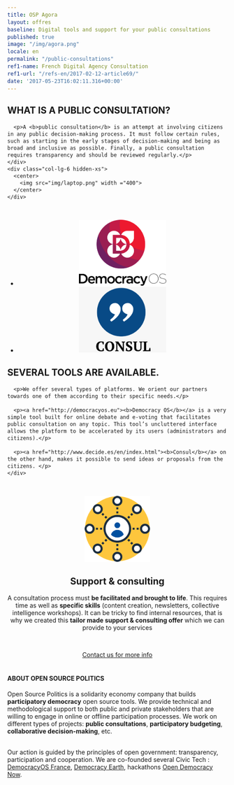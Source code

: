 ```yaml
---
title: OSP Agora
layout: offres
baseline: Digital tools and support for your public consultations
published: true
image: "/img/agora.png"
locale: en
permalink: "/public-consultations"
ref1-name: French Digital Agency Consultation
ref1-url: "/refs-en/2017-02-12-article69/"
date: '2017-05-23T16:02:11.316+00:00'
---
```

<!-- definition -->
<div>
  <div class="row">
    <div class="col-lg-6">
      <h2>WHAT IS A PUBLIC CONSULTATION?</h2>

      <p>A <b>public consultation</b> is an attempt at involving citizens in any public decision-making process. It must follow certain rules, such as starting in the early stages of decision-making and being as broad and inclusive as possible. Finally, a public consultation requires transparency and should be reviewed regularly.</p>
    </div>
    <div class="col-lg-6 hidden-xs">
      <center>
        <img src="img/laptop.png" width ="400">  
      </center>
    </div>
  </div>
</div>
<!-- fin -->

<br>
<!-- outils dispos -->
<div>
  <div class="row">
    <div class="col-lg-6">
      <center>
        <ul class="list-inline clearfix">
          <li><img src="img/dos.png" width="200"></li>
          <li><img src="img/consul.png" width="200"></li>
        </ul>   
      </center>
    </div>
    <div class="col-lg-6">
      <h2>SEVERAL TOOLS ARE AVAILABLE.</h2>

      <p>We offer several types of platforms. We orient our partners towards one of them according to their specific needs.</p>

      <p><a href="http://democracyos.eu"><b>Democracy OS</b></a> is a very simple tool built for online debate and e-voting that facilitates public consultation on any topic. This tool’s uncluttered interface allows the platform to be accelerated by its users (administrators and citizens).</p>

      <p><a href="http://www.decide.es/en/index.html"><b>Consul</b></a> on the other hand, makes it possible to send ideas or proposals from the citizens. </p>
    </div>
  </div>
</div>
<!-- fin -->

<!-- offre accompagnement -->
<p>&nbsp;</p>
<div style="border-radius:2px;">
    <div class="row">
      <div class="col-lg-3">
        <center><img src="img/accompagnement-orange.png" width="150"></center>
      </div>
      <div class="col-lg-9">
        <center>
        <h2>Support & consulting</h2>
<p>A consultation process must <b>be facilitated and brought to life</b>. This requires time as well as <b>specific skills</b> (content creation, newsletters, collective intelligence workshops). It can be tricky to find internal resources, that is why we created this <b>tailor made support & consulting offer</b> which we can provide to your services</p>
        </center>
      </div>
    </div>
</div>
<p>&nbsp;</p>

<!-- fin -->



<center><a href="{{ site.baseurl }}/fr/accueil#contact" class="btn btn-primary">Contact us for more info</a></center>

<br>

<div class="well">
<h4>ABOUT OPEN SOURCE POLITICS</h4>

Open Source Politics is a solidarity economy company that builds <b>participatory democracy</b> open source tools. We provide technical and methodological support to both public and private stakeholders that are willing to engage in online or offline participation processes. We work on different types of projects: <b>public consultations</b>, <b>participatory budgeting</b>, <b>collaborative decision-making</b>, etc.

<br>
Our action is guided by the principles of open government: transparency, participation and cooperation. We are co-founded several Civic Tech : <a href="http://democracyos.eu" target="blank">DemocracyOS France</a>, <a href="http://democracy.earth" target="blank">Democracy Earth</a>, hackathons <a href="http://opendemocracynow.net" target="blank">Open Democracy Now</a>.
</div>
